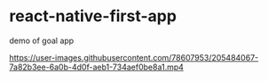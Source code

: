 # react-native-first-app

demo of goal app


https://user-images.githubusercontent.com/78607953/205484067-7a82b3ee-6a0b-4d0f-aeb1-734aef0be8a1.mp4

